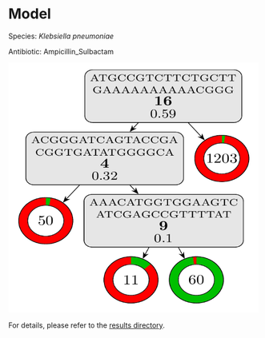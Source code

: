 
# Model

Species: *Klebsiella pneumoniae*

Antibiotic: Ampicillin_Sulbactam

<a href="./model.pdf"><img src="./model.png" width=500 height=500 /></a>

For details, please refer to the [results directory](../../../../../results/cart_b/klebsiella%20pneumoniae/ampicillin_sulbactam/repeat_7/).

